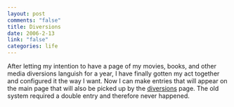 ```yaml
--- 
layout: post
comments: "false"
title: Diversions
date: 2006-2-13
link: "false"
categories: life
---
```

After letting my intention to have a page of my movies, books, and other media diversions languish for a year, I have finally gotten my act together and configured it the way I want. Now I can make entries that will appear on the main page that will also be picked up by the <a href="http://zanshin.net/diversions.php" title="diversions">diversions</a> page. The old system required a double entry and therefore never happened.
